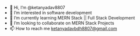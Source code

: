 - 👋 Hi, I’m @ketanyadav8807
- 👀 I’m interested in software development
- 🌱 I’m currently learning MERN Stack || Full Stack Development
- 💞️ I’m looking to collaborate on MERN Stack Projects
- 📫 How to reach me ketanyadavbdh8807@gmail.com

<!---
ketanyadav8807/ketanyadav8807 is a ✨ special ✨ repository because its `README.md` (this file) appears on your GitHub profile.
You can click the Preview link to take a look at your changes.
--->

